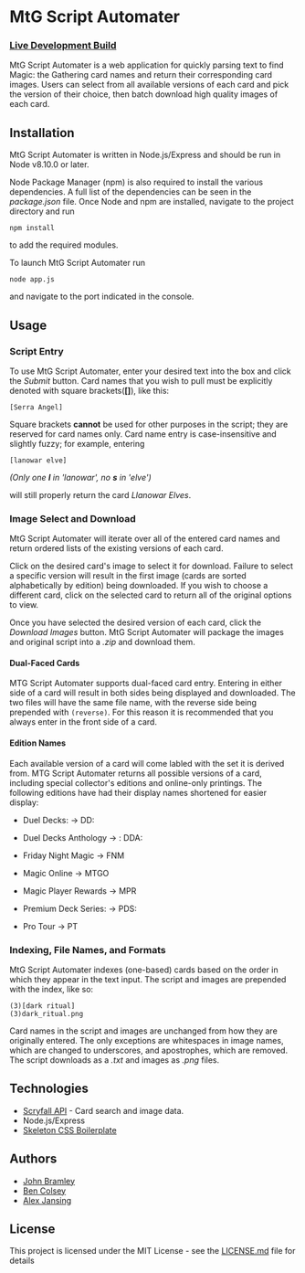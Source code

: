 # MtG Script Automater

### [Live Development Build](http://MtGscript.bramley.design)

MtG Script Automater is a web application for quickly parsing text to find Magic: the Gathering card names and return their corresponding card images. Users can select from all available versions of each card and pick the version of their choice, then batch download high quality images of each card.

## Installation
MtG Script Automater is written in Node.js/Express and should be run in Node v8.10.0 or later.  

Node Package Manager (npm) is also required to install the various dependencies. A full list of the dependencies can be seen in the *package.json* file. Once Node and npm are installed, navigate to the project directory and run 
```
npm install
```
to add the required modules.

To launch MtG Script Automater run
```
node app.js
```
and navigate to the port indicated in the console.

## Usage

### Script Entry
To use MtG Script Automater, enter your desired text into the box and click the *Submit* button. Card names that you wish to pull must be explicitly denoted with square brackets(**[]**), like this:
```
[Serra Angel]
```
Square brackets **cannot** be used for other purposes in the script; they are reserved for card names only. Card name entry is case-insensitive and slightly fuzzy; for example, entering
```
[lanowar elve]
```
*(Only one **l** in 'lanowar', no **s** in 'elve')*

will still properly return the card *Llanowar Elves*.

### Image Select and Download
MtG Script Automater will iterate over all of the entered card names and return ordered lists of the existing versions of each card.

Click on the desired card's image to select it for download. Failure to select a specific version will result in the first image (cards are sorted alphabetically by edition) being downloaded. If you wish to choose a different card, click on the selected card to return all of the original options to view.

Once you have selected the desired version of each card, click the *Download Images* button. MtG Script Automater will package the images and original script into a *.zip* and download them.

#### Dual-Faced Cards
MTG Script Automater supports dual-faced card entry. Entering in either side of a card will result in both sides being displayed and downloaded. The two files will have the same file name, with the reverse side being prepended with `(reverse)`. For this reason it is recommended that you always enter in the front side of a card.

#### Edition Names
Each available version of a card will come labled with the set it is derived from. MTG Script Automater returns all possible versions of a card, including special collector's editions and online-only printings. The following editions have had their display names shortened for easier display:

* Duel Decks: &rarr; DD:

* Duel Decks Anthology &rarr; : DDA:

* Friday Night Magic &rarr; FNM

* Magic Online &rarr; MTGO

* Magic Player Rewards &rarr; MPR

* Premium Deck Series: &rarr; PDS:

* Pro Tour &rarr; PT

### Indexing, File Names, and Formats
MtG Script Automater indexes (one-based) cards based on the order in which they appear in the text input. The script and images are prepended with the index, like so:
```
(3)[dark ritual]
(3)dark_ritual.png
```
Card names in the script and images are unchanged from how they are originally entered. The only exceptions are whitespaces in image names, which are changed to underscores, and apostrophes, which are removed. The script downloads as a *.txt* and images as *.png* files.


## Technologies
* [Scryfall API](https://scryfall.com/docs/api) - Card search and image data.
* Node.js/Express
* [Skeleton CSS Boilerplate](http://getskeleton.com/)

## Authors
* [John Bramley](https://github.com/bramleyjl)
* [Ben Colsey](https://github.com/BColsey)
* [Alex Jansing](https://github.com/apjansing)

## License
This project is licensed under the MIT License - see the [LICENSE.md](LICENSE.md) file for details
